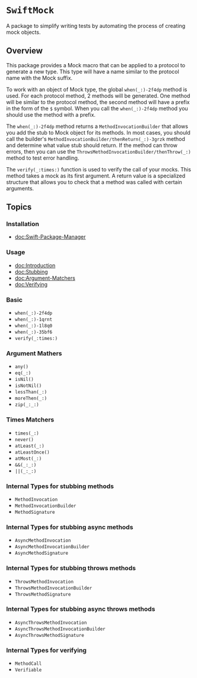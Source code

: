 # ``SwiftMock``

A package to simplify writing tests by automating the process of creating mock objects.

## Overview

This package provides a Mock macro that can be applied to a protocol to generate a new type. This type will have a name similar to the protocol name with the Mock suffix.

To work with an object of Mock type, the global ``when(_:)-2f4dp`` method is used. For each protocol method, 2 methods will be generated. One method will be similar to the protocol method, the second method will have a prefix in the form of the `$` symbol. When you call the ``when(_:)-2f4dp`` method you should use the method with a prefix.

The ``when(_:)-2f4dp`` method returns a ``MethodInvocationBuilder`` that allows you add the stub to Mock object for its methods. In most cases, you should call the builder's ``MethodInvocationBuilder/thenReturn(_:)-3grzk`` method and determine what value stub should return. If the method can throw errors, then you can use the ``ThrowsMethodInvocationBuilder/thenThrow(_:)`` method to test error handling.

The ``verify(_:times:)`` function is used to verify the call of your mocks. This method takes a mock as its first argument. A return value is a specialized structure that allows you to check that a method was called with certain arguments.

## Topics

### Installation

- <doc:Swift-Package-Manager>

### Usage

- <doc:Introduction>
- <doc:Stubbing>
- <doc:Argument-Matchers>
- <doc:Verifying>

### Basic

- ``when(_:)-2f4dp``
- ``when(_:)-1qrnt``
- ``when(_:)-1l8q0``
- ``when(_:)-35bf6``
- ``verify(_:times:)``

### Argument Mathers

- ``any()``
- ``eq(_:)``
- ``isNil()``
- ``isNotNil()``
- ``lessThan(_:)``
- ``moreThen(_:)``
- ``zip(_:_:)``

### Times Matchers

- ``times(_:)``
- ``never()``
- ``atLeast(_:)``
- ``atLeastOnce()``
- ``atMost(_:)``
- ``&&(_:_:)``
- ``||(_:_:)``

### Internal Types for stubbing methods

- ``MethodInvocation``
- ``MethodInvocationBuilder``
- ``MethodSignature``

### Internal Types for stubbing async methods

- ``AsyncMethodInvocation``
- ``AsyncMethodInvocationBuilder``
- ``AsyncMethodSignature``

### Internal Types for stubbing throws methods

- ``ThrowsMethodInvocation``
- ``ThrowsMethodInvocationBuilder``
- ``ThrowsMethodSignature``

### Internal Types for stubbing async throws methods

- ``AsyncThrowsMethodInvocation``
- ``AsyncThrowsMethodInvocationBuilder``
- ``AsyncThrowsMethodSignature``

### Internal Types for verifying

- ``MethodCall``
- ``Verifiable``
